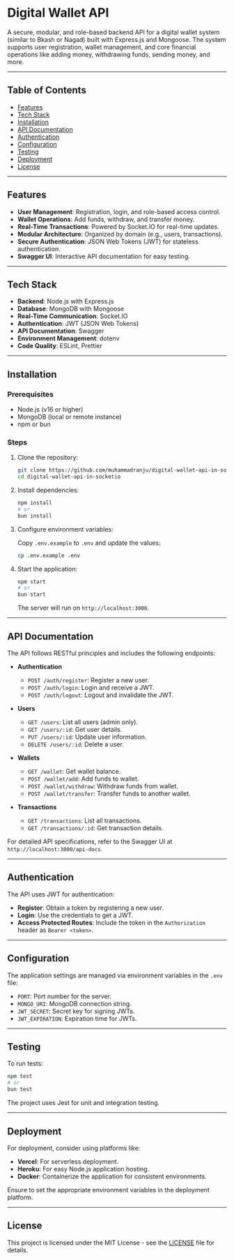 
# Digital Wallet API

A secure, modular, and role-based backend API for a digital wallet system (similar to Bkash or Nagad) built with Express.js and Mongoose. The system supports user registration, wallet management, and core financial operations like adding money, withdrawing funds, sending money, and more.

---

## Table of Contents

* [Features](#features)
* [Tech Stack](#tech-stack)
* [Installation](#installation)
* [API Documentation](#api-documentation)
* [Authentication](#authentication)
* [Configuration](#configuration)
* [Testing](#testing)
* [Deployment](#deployment)
* [License](#license)

---

## Features

* **User Management**: Registration, login, and role-based access control.
* **Wallet Operations**: Add funds, withdraw, and transfer money.
* **Real-Time Transactions**: Powered by Socket.IO for real-time updates.
* **Modular Architecture**: Organized by domain (e.g., users, transactions).
* **Secure Authentication**: JSON Web Tokens (JWT) for stateless authentication.
* **Swagger UI**: Interactive API documentation for easy testing.

---

## Tech Stack

* **Backend**: Node.js with Express.js
* **Database**: MongoDB with Mongoose
* **Real-Time Communication**: Socket.IO
* **Authentication**: JWT (JSON Web Tokens)
* **API Documentation**: Swagger
* **Environment Management**: dotenv
* **Code Quality**: ESLint, Prettier

---

## Installation

### Prerequisites

* Node.js (v16 or higher)
* MongoDB (local or remote instance)
* npm or bun

### Steps

1. Clone the repository:

   ```bash
   git clone https://github.com/muhammadranju/digital-wallet-api-in-socketio.git
   cd digital-wallet-api-in-socketio
   ```

2. Install dependencies:

   ```bash
   npm install
   # or
   bun install
   ```

3. Configure environment variables:

   Copy `.env.example` to `.env` and update the values:

   ```bash
   cp .env.example .env
   ```

4. Start the application:

   ```bash
   npm start
   # or
   bun start
   ```

   The server will run on `http://localhost:3000`.

---

## API Documentation

The API follows RESTful principles and includes the following endpoints:

* **Authentication**

  * `POST /auth/register`: Register a new user.
  * `POST /auth/login`: Login and receive a JWT.
  * `POST /auth/logout`: Logout and invalidate the JWT.

* **Users**

  * `GET /users`: List all users (admin only).
  * `GET /users/:id`: Get user details.
  * `PUT /users/:id`: Update user information.
  * `DELETE /users/:id`: Delete a user.

* **Wallets**

  * `GET /wallet`: Get wallet balance.
  * `POST /wallet/add`: Add funds to wallet.
  * `POST /wallet/withdraw`: Withdraw funds from wallet.
  * `POST /wallet/transfer`: Transfer funds to another wallet.

* **Transactions**

  * `GET /transactions`: List all transactions.
  * `GET /transactions/:id`: Get transaction details.

For detailed API specifications, refer to the Swagger UI at `http://localhost:3000/api-docs`.

---

## Authentication

The API uses JWT for authentication:

* **Register**: Obtain a token by registering a new user.
* **Login**: Use the credentials to get a JWT.
* **Access Protected Routes**: Include the token in the `Authorization` header as `Bearer <token>`.

---

## Configuration

The application settings are managed via environment variables in the `.env` file:

* `PORT`: Port number for the server.
* `MONGO_URI`: MongoDB connection string.
* `JWT_SECRET`: Secret key for signing JWTs.
* `JWT_EXPIRATION`: Expiration time for JWTs.

---

## Testing

To run tests:

```bash
npm test
# or
bun test
```

The project uses Jest for unit and integration testing.

---

## Deployment

For deployment, consider using platforms like:

* **Vercel**: For serverless deployment.
* **Heroku**: For easy Node.js application hosting.
* **Docker**: Containerize the application for consistent environments.

Ensure to set the appropriate environment variables in the deployment platform.

---

## License

This project is licensed under the MIT License - see the [LICENSE](LICENSE) file for details.
